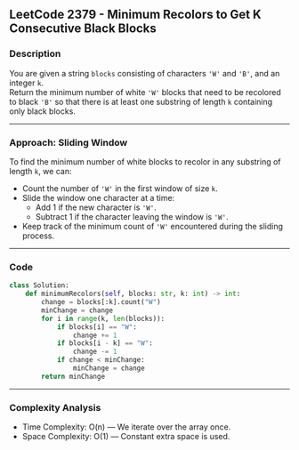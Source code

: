 ## LeetCode 2379 - Minimum Recolors to Get K Consecutive Black Blocks

### Description

You are given a string `blocks` consisting of characters `'W'` and `'B'`, and an integer `k`.  
Return the minimum number of white `'W'` blocks that need to be recolored to black `'B'` so that there is at least one substring of length `k` containing only black blocks.

---

### Approach: Sliding Window

To find the minimum number of white blocks to recolor in any substring of length `k`, we can:

- Count the number of `'W'` in the first window of size `k`.  
- Slide the window one character at a time:
  - Add 1 if the new character is `'W'`.  
  - Subtract 1 if the character leaving the window is `'W'`.  
- Keep track of the minimum count of `'W'` encountered during the sliding process.

---

### Code

```python
class Solution:
    def minimumRecolors(self, blocks: str, k: int) -> int:
        change = blocks[:k].count("W")
        minChange = change
        for i in range(k, len(blocks)):
            if blocks[i] == "W":
                change += 1
            if blocks[i - k] == "W":
                change -= 1
            if change < minChange:
                minChange = change
        return minChange
```

---

### Complexity Analysis

- Time Complexity: O(n) — We iterate over the array once.  
- Space Complexity: O(1) — Constant extra space is used.

